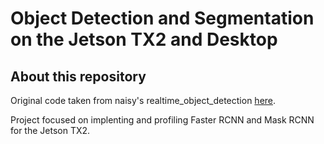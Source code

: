 # Object Detection and Segmentation on the Jetson TX2 and Desktop

## About this repository
Original code taken from naisy's realtime_object_detection [here](https://github.com/naisy/realtime_object_detection).
 
Project focused on implenting and profiling Faster RCNN and Mask RCNN for the Jetson TX2.
